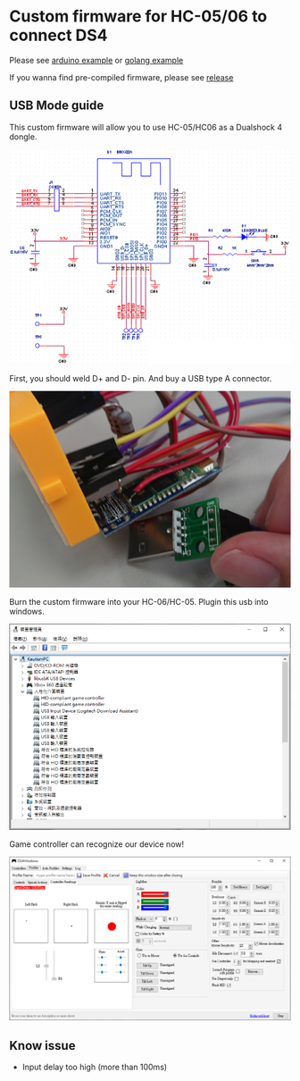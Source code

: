 #  Custom firmware for HC-05/06 to connect DS4

Please see [arduino example](arduino_example) or [golang example](golang_example)

If you wanna find pre-compiled firmware, please see [release](https://github.com/darkautism/HC-05-Dev/releases)

## USB Mode guide

This custom firmware will allow you to use HC-05/HC06 as a Dualshock 4 dongle.

![pinout](images/pinout.png)

First, you should weld D+ and D- pin. And buy a USB type A connector.

![weld](images/weld.jpg)

Burn the custom firmware into your HC-06/HC-05. Plugin this usb into windows.

![devicemapper](images/devicemanager.png)

Game controller can recognize our device now!

![ds4windows](images/ds4windows.png)

## Know issue

- Input delay too high (more than 100ms)